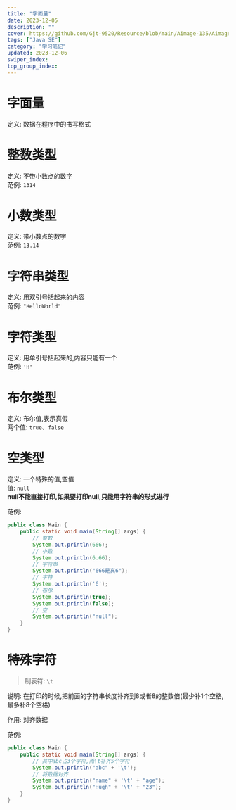 ```yaml
---
title: "字面量"
date: 2023-12-05
description: ""
cover: https://github.com/Gjt-9520/Resource/blob/main/Aimage-135/Aimage69.jpg?raw=true
tags: ["Java SE"]
category: "学习笔记"
updated: 2023-12-06
swiper_index:
top_group_index:
---
```


# 字面量

定义: 数据在程序中的书写格式

# 整数类型

定义: 不带小数点的数字   
范例: `1314`  

# 小数类型

定义: 带小数点的数字   
范例: `13.14`   

# 字符串类型

定义: 用双引号括起来的内容   
范例: `"HelloWorld"`  

# 字符类型

定义: 用单引号括起来的,内容只能有一个   
范例: `'H'`   

# 布尔类型

定义: 布尔值,表示真假   
两个值: `true`、`false`   
  
# 空类型

定义: 一个特殊的值,空值   
值: `null`   
**null不能直接打印,如果要打印null,只能用字符串的形式进行**   

范例: 

```java
public class Main {
    public static void main(String[] args) {
        // 整数
        System.out.println(666); 
        // 小数
        System.out.println(6.66); 
        // 字符串
        System.out.println("666是真6"); 
        // 字符
        System.out.println('6'); 
        // 布尔
        System.out.println(true); 
        System.out.println(false); 
        // 空
        System.out.println("null"); 
    }
}
```

# 特殊字符
 
> 制表符: `\t`    

说明: 在打印的时候,把前面的字符串长度补齐到8或者8的整数倍(最少补1个空格,最多补8个空格)   
 
作用: 对齐数据  

范例: 

```java
public class Main {
    public static void main(String[] args) {
        // 其中abc占3个字符,而\t补齐5个字符
        System.out.println("abc" + '\t'); 
        // 将数据对齐
        System.out.println("name" + '\t' + "age"); 
        System.out.println("Hugh" + '\t' + "23"); 
    }
}
```
